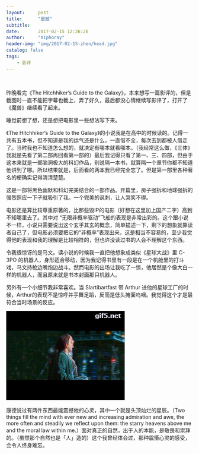 ```yaml
---
layout:     post
title:      "震撼"
subtitle:   
date:       2017-02-15 12:26:26
author:     "Xiphoray"
header-img: "img/2017-02-15-zhen/head.jpg"
catalog: false
tags:     
    - 影评
---
```


<Br/>


昨晚看完《The Hitchhiker‘s Guide to the Galaxy》，本来想写一篇影评的，但是截图时一直不能把字幕也截上，弄了好久，最后都没心情继续写影评了，打开了《魔兽》继续看了起来。

睡觉前想了想，还是想把电影里一些想法写下来。

《The Hitchhiker‘s Guide to the Galaxy》的小说我是在高中的时候读的。记得一共有五本书，但不知道是我的运气还是什么，一直借不全，每次去到都被人借走了。当时我也不知道怎么想的，就决定有哪本就看哪本。（我经常这么做，《三体》我就是先看了第二部再回看第一部的）最后我记得只看了第一、三、四部，但由于这本来就是一部脑洞极大的科幻作品，别说隔一本书，就算隔一个章节你都不知道他讲到了哪。所以结果就是，后面看的两本我已经完全忘了。但是第一部里各种著名的梗确实记得清清楚楚。

这是一部将黑色幽默和科幻完美结合的一部作品。开篇里，房子强拆和地球强拆的强烈照应一下子就吸引了我。一个完美的讽刺，让人哭笑不得。

电影还是算比较尊重原著的，比那些毁IP的电影（好想在这里加上国产二字）高到不知哪里去了。其中对 “无限非概率驱动”飞船的表现是非常出彩的。这个跟小说不一样，小说只需要说出这个玄乎其玄的概念，简单描述一下，剩下的想象就靠读者自己了，但电影必须要把它的“非概率”表现出来，这是相当不容易的，至少我觉得他的表现和我的理解是比较相符的，但也许没读过书的人会不理解这个东西。

令我很惊讶的是马文。读小说的时候我一直把他想象成类似《星球大战》里 C-3PO 的机器人，身形适合移动，因为我记得书里有一段是在一个机舱里的打斗戏，马文持枪边嘴炮边战斗。然而电影的出场让我吃了一惊，他居然是个像大白一样的机器人，而且原来就是书本封面那只机器人。

另外有一个小细节我非常喜欢。当 Slartibartfast 带 Arthur 进他的星球工厂的时候，Arthur的表现不是惊呼并手舞足蹈，反而是低头掩面呜咽。我觉得这个才是最符合当时场景的反应。

![img](/img/2017-02-15-zhen/1.gif)

康德说过有两件东西最能震撼他的心灵，其中一个就是头顶灿烂的星辰。（Two things fill the mind with ever new and increasing admiration and awe, the more often and steadily we reflect upon them: the starry heavens above me and the moral law within me.）面对真正的自然，出于人的本能，是敬畏和崇拜的。（虽然那个自然也是「人」造的）这个我曾经体会过，那种震慑心灵的感受，会令人终身难忘。

